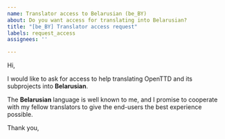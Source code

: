 ```yaml
---
name: Translator access to Belarusian (be_BY)
about: Do you want access for translating into Belarusian?
title: "[be_BY] Translator access request"
labels: request_access
assignees: ''

---
```


<!-- translator: be_BY -->
<!-- Please do not edit the header of this template. -->

Hi,

I would like to ask for access to help translating OpenTTD and its subprojects into **Belarusian**.

The **Belarusian** language is well known to me, and I promise to cooperate with my fellow translators to give the end-users the best experience possible.

<!-- Please do not edit the above message. Do feel free to add a personal note after this line. -->

Thank you,
